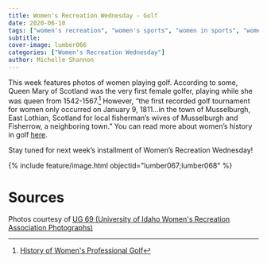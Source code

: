 ```yaml
---
title: Women's Recreation Wednesday - Golf
date: 2020-06-10
tags: ["women's recreation", "women's sports", "women in sports", "women", "women athletes"]
subtitle: 
cover-image: lumber066
categories: ["Women's Recreation Wednesday"]
author: Michelle Shannon
---
```


This week features photos of women playing golf. According
to some, Queen Mary of Scotland was the very first female golfer, playing while
she was queen from 1542-1567.[^1] However, “the first recorded golf tournament for women only occurred on January
9, 1811…in the town of Musselburgh, East Lothian, Scotland for local
fisherman’s wives of Musselburgh and Fisherrow, a neighboring town.” You can
read more about women’s history in golf [here](https://golfcollege.edu/history-womens-professional-golf/).

Stay tuned for next week’s installment of Women’s
Recreation Wednesday!

{% include feature/image.html objectid="lumber067;lumber068" %}

# Sources

Photos courtesy of [UG 69 (University of Idaho Women's Recreation Association Photographs)](http://archiveswest.orbiscascade.org/ark:/80444/xv152953/op=fstyle.aspx?t=k&amp;q=)

[^1]: [History of Women's Professional Golf](https://golfcollege.edu/history-womens-professional-golf/)
